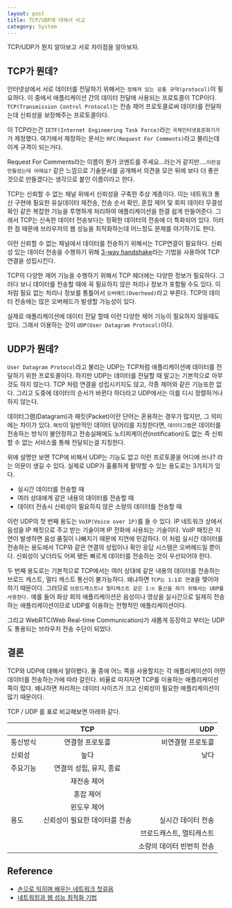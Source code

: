 ```yaml
---
layout: post
title: TCP/UDP에 대해서 비교
category: System
---
```


TCP/UDP가 뭔지 알아보고 서로 차이점을 알아보자.

## TCP가 뭔데?
인터넷상에서 서로 데이터를 전달하기 위해서는 `정해져 있는 공통 규약(protocol)`이 필요하다. 이 중에서 애플리케이션 간의 데이터 전달에 사용되는 프로토콜이 TCP이다. `TCP(Transmission Control Protocol)`는  전송 제어 프로토콜로써 데이터를 전달하는데 신뢰성을 보장해주는 프로토콜이다.

이 TCP라는건 `IETF(Internet Engineering Task Force)`라는 `국제인터넷표준화기가`가 제정했다.  여기에서 제정하는 문서는 `RFC(Request For Comments)`라고 불리는데 이게 규격이 되는거다.

Request For Comments라는 이름이 뭔가 코멘트를 주세요...라는거 같지만....`이런걸 만들었는데 어때요?` 같은 느낌으로 기술문서를 공개해서 의견을 모은 뒤에 보다 더 좋은 것으로 만들겠다는 생각으로 붙인 이름이라고 한다.

TCP는  신뢰할 수 없는 채널 위에서 신뢰성을 구축한 추상 계층이다. 이는 네트워크 통신 구현에 필요한 유실데이터 재전송, 전송 순서 확인, 혼잡 제어 및 회피 데이터 무결성 확인 같은 복잡한 기능을 투명하게 처리하여 애플리케이션을 한결 쉽게 만들어준다. 그래서 TCP는 신속한 데이터 전송보다는 정확한 데이터의 전송에 더 특화되어 있다. 이러한 점 때문에 브라우저의 웹 성능을 최적화하는데 어느정도 문제를 야기하기도 한다.

이런 신뢰할 수 없는 채널에서 데이터를 전송하기 위해서는 TCP연결이 필요하다. 신뢰성 있는 데이터 전송을 수행하기 위해  [3-way handshake](https://github.com/LeoHeo/TIL/blob/master/network/web-access.md#3-way-%ED%95%B8%EB%93%9C-%EC%89%90%EC%9D%B4%ED%81%ACthree-way-handshake%EB%9E%80)라는 기법을 사용하여 TCP 연결을 성립시킨다.

TCP의 다양한 제어 기능을 수행하기 위해서 TCP 헤더에는 다양한 정보가 필요하다. 그러다 보니 데이터를 전송할 때에 꼭 필요하지 않은 처리나 정보가 포함될 수도 있다. 이처럼 필요 없는 처리나 정보를 통틀어서 `오버헤드(Overhead)`라고 부른다. TCP의 데이터 전송에는 많은 오버헤드가 발생할 가능성이 있다.

실제로 애플리케이션에 데이터 전달 할때 이런 다양한 제어 기능이 필요하지 않을때도 있다. 그래서 이용하는 것이 `UDP(User Datagram Protocol)`이다.

## UDP가 뭔데?
`User Datagram Protocol`라고 불리는 UDP는 TCP처럼 애플리케이션에 데이터를 전달하기 위한 프로토콜이다. 하지만 UDP는 데이터를 전달할 때 말고는 기본적으로 아무것도 하지 않는다. TCP 처럼 연결을 성립시키지도 않고, 각종 제어와 같은 기능또한 없다. 그리고 도중에 데이터의 순서가 바뀐다 하더라고 UDP에서는 이를 디시 정렬하거나 하지 않는다.

데이터그램(Datagram)과 패킷(Packet)이란 단어는 혼용하는 경우가 많지만, 그 의미에는 차이가 있다. `패킷`이 일반적인 데이터 덩어리를 지칭한다면, `데이터그램`은 데이터를 전송하는 방식이 불안정하고 전송실패에도 노티피케이션(notification)도 없는 즉 신뢰할 수 없는 서비스를 통해 전달되는걸 지칭한다.

위에 설명만 보면 TCP에 비해서 UDP는 기능도 없고 이런 프로토콜을 어디에 쓰나? 라는 의문이 생길 수 있다. 실제로 UDP가 훌륭하게 활약할 수 있는 용도로는 3가지가 있다.

- 실시간 데이터를 전송할 때
- 여러 상대에게 같은 내용의 데이터를 전송할 때
- 데이터 전송시 신뢰성이 필요하지 않은 소량의 데이터를 전송할 때

이런 UDP의 첫 번째 용도는 `VoIP(Voice over IP)`를 들 수 있다. IP 네트워크 상에서 음성을 IP 패킷으로 주고 받는 기술이며 IP 전화에 사용되는 기술이다.
VoIP 패킷은 지연이 발생하면 음성 품질이 나빠지기 때문에 지연에 민감하다. 이 처럼 실시간 데이터를 전송하는 용도에서 TCP와 같은 연결의 성립이나 확인 응답 시스템은 오버헤드일 뿐이다. 신뢰성이 낮더라도 어찌 됐든 빠르게 데이터를 전송하는 것이 우선되어야 한다.

두 번째 용도로는 기본적으로 TCP에서는 여러 상대에 같은 내용의 데이터를 전송하는 브로드 캐스트, 멀티 캐스트 통신이 불가능하다. 왜냐하면 `TCP는 1:1로 연결`을 맺어야 하기 때문이다. 그러므로 `브로드캐스트나 멀티캐스트 같은 1:n 통신을 하기 위해서는 UDP를 사용한다.` 예를 들어 화상 회의 애플리케이션은 음성이나 영상을 실시간으로 일제히 전송하는 애플리케이션이므로 UDP를 이용하는 전형적인 애플리케이션이다.

그리고 WebRTC(Web Real-time Communication)가 새롭게 등장하고 부터는 UDP도 통용되는 브라우저 전송 수단이 되었다.

## 결론
TCP와 UDP에 대해서 알아봤다. 둘 중에 어느 쪽을 사용할지는 각 애플리케이션이 어떤 데이터를 전송하는가에 따라 갈린다. 비율로 따지자면 TCP를 이용하는 애플리케이션 쪽이 많다. 왜냐하면 처리하는 데이터 사이즈가 크고 신뢰성이 필요한 애플리케이션이 많기 때문이다.

TCP / UDP 를 표로 비교해보면 아래와 같다.

|        		|TCP           		 			 | UDP  	                |
| -----------|:---------------------------:| ----------------:|
| 통신방식      | 연결형 프로토콜 				| 비연결형 프로토콜 |
| 신뢰성      	| 높다 		      				| 낮다 |
| 주요기능    	| 연결의 성립, 유지, 종료 		||
|      		| 재전송 제어 					||
|      		| 혼잡 제어 					||
|      		| 윈도우 제어 					||
| 용도      	| 신뢰성이 필요한 데이터를 전송  | 실시간 데이터 전송 |
|       		| 					 		| 브로드캐스트, 멀티캐스트 |
|       		| 					 		| 소량의 데이터 빈번히 전송 |

## Reference
- [손으로 익히며 배우는 네트워크 첫걸음](http://aladin.kr/p/5ocqG)
- [네트워킹과 웹 성능 최적화 기법](http://aladin.kr/p/jnLDy)


